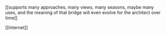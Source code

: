 [[supports many approaches, many views, many seasons, maybe many uses, and the meaning of that bridge will even evolve for the architect over time]]

[[Internet]]

